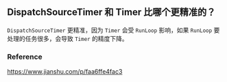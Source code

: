 ## DispatchSourceTimer 和 Timer 比哪个更精准的？

`DispatchSourceTimer` 更精准，因为 `Timer` 会受 `RunLoop` 影响，如果 `RunLoop` 要处理的任务很多，会导致 `Timer` 的精度下降。



### Reference

https://www.jianshu.com/p/faa6ffe4fac3